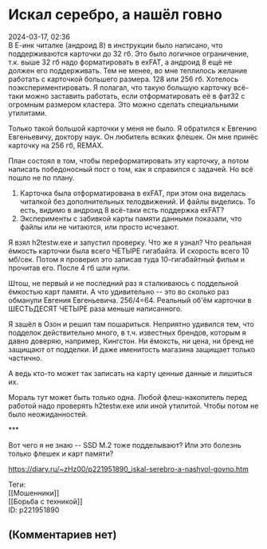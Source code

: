 Искал серебро, а нашёл говно
============================

  
2024-03-17, 02:36  
 В Е-инк читалке (андроид 8) в инструкции было написано, что поддерживаются карточки до 32 гб. Это было логичное ограничение, т.к. выше 32 гб надо форматировать в exFAT, а андроид 8 ещё не должен его поддерживать. Тем не менее, во мне теплилось желание работать с карточкой большего размера. 128 или 256 гб. Хотелось поэкспериментировать. Я полагал, что такую большую карточку всё-таки можно заставить работать, если отформатировать её в фат32 с огромным размером кластера. Это можно сделать специальными утилитами.   
   
 Только такой большой карточки у меня не было. Я обратился к Евгению Евгеньевичу, доктору наук. Он любитель всяких флешек. Он мне принёс карточку на 256 гб, REMAX.   
   
 План состоял в том, чтобы переформатировать эту карточку, а потом написать победоносный пост о том, как я справился с задачей. Но всё пошло не по плану.   
   
 1. Карточка была отформатирована в exFAT, при этом она виделась читалкой без дополнительных телодвижений. И файлы виделись. То есть, видимо в андроид 8 всё-таки есть поддержка exFAT?   
 2. Эксперименты с забивкой карты памяти данными показали, что файлы или не читаются, или просто исчезают.   
   
 Я взял h2testw.exe и запустил проверку. Что же я узнал? Что реальная ёмкость карточки была всего ЧЕТЫРЕ гигабайта. И скорость всего 10 мб/сек. Потом я проверил это записав туда 10-гигабайтный фильм и прочитав его. После 4 гб шли нули.   
   
 Штош, не первый и не последний раз я сталкиваюсь с поддельной ёмкостью карт памяти. А что удивительно -- это во сколько раз обманули Евгения Евгеньевича. 256/4=64. Реальный об'ём карточки в ШЕСТЬДЕСЯТ ЧЕТЫРЕ раза меньше написанного.   
   
 Я зашёл в Озон и решил там пошариться. Неприятно удивился тем, что подделок действительно много, в т.ч. известных брендов, которым я давно доверяю, например, Кингстон. Ни ёмоксть, ни цена, ни бренд не защищают от подделки. И даже именитость магазина защищает только частично.   
   
 А ведь кто-то может так записать на карту ценные данные и лишиться их.   
   
 Мораль тут может быть только одна. Любой флеш-накопитель перед работой надо проверять h2testw.exe или иной утилитой. Чтобы потом не было неожиданностей.   
   
 \*\*\*   
   
 Вот чего я не знаю -- SSD M.2 тоже подделывают? Или это болезнь только флешек и карт памяти?   
  
<https://diary.ru/~zHz00/p221951890_iskal-serebro-a-nashyol-govno.htm>  
  
Теги:  
[[Мошенники]]  
[[Борьба с техникой]]  
ID: p221951890  


(Комментариев нет)
------------------